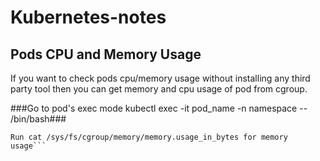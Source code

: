 # Kubernetes-notes

## Pods CPU and Memory Usage


If you want to check pods cpu/memory usage without installing any third party tool then you can get memory and cpu usage of pod from cgroup.

###Go to pod's exec mode kubectl exec -it pod_name -n namespace -- /bin/bash###
```Run cat /sys/fs/cgroup/cpu/cpuacct.usage for cpu usage
Run cat /sys/fs/cgroup/memory/memory.usage_in_bytes for memory usage```
